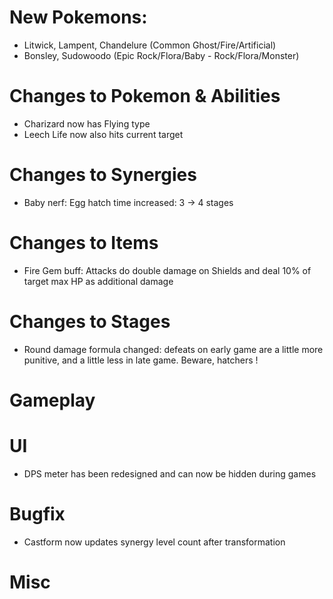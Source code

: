 # New Pokemons:
- Litwick, Lampent, Chandelure (Common Ghost/Fire/Artificial)
- Bonsley, Sudowoodo (Epic Rock/Flora/Baby - Rock/Flora/Monster)

# Changes to Pokemon & Abilities
- Charizard now has Flying type
- Leech Life now also hits current target

# Changes to Synergies
- Baby nerf: Egg hatch time increased: 3 → 4 stages

# Changes to Items
- Fire Gem buff: Attacks do double damage on Shields and deal 10% of target max HP as additional damage

# Changes to Stages
- Round damage formula changed: defeats on early game are a little more punitive, and a little less in late game. Beware, hatchers !


# Gameplay

# UI
- DPS meter has been redesigned and can now be hidden during games

# Bugfix
- Castform now updates synergy level count after transformation

# Misc
